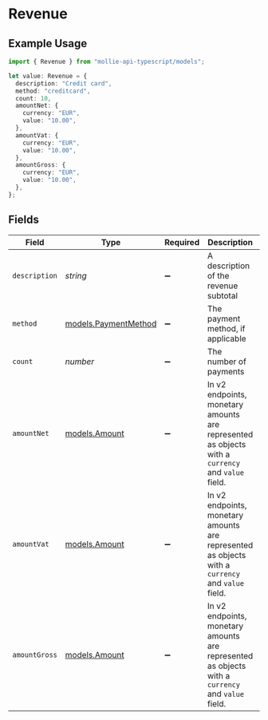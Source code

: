 # Revenue

## Example Usage

```typescript
import { Revenue } from "mollie-api-typescript/models";

let value: Revenue = {
  description: "Credit card",
  method: "creditcard",
  count: 10,
  amountNet: {
    currency: "EUR",
    value: "10.00",
  },
  amountVat: {
    currency: "EUR",
    value: "10.00",
  },
  amountGross: {
    currency: "EUR",
    value: "10.00",
  },
};
```

## Fields

| Field                                                                                             | Type                                                                                              | Required                                                                                          | Description                                                                                       | Example                                                                                           |
| ------------------------------------------------------------------------------------------------- | ------------------------------------------------------------------------------------------------- | ------------------------------------------------------------------------------------------------- | ------------------------------------------------------------------------------------------------- | ------------------------------------------------------------------------------------------------- |
| `description`                                                                                     | *string*                                                                                          | :heavy_minus_sign:                                                                                | A description of the revenue subtotal                                                             | Credit card                                                                                       |
| `method`                                                                                          | [models.PaymentMethod](../models/paymentmethod.md)                                                | :heavy_minus_sign:                                                                                | The payment method, if applicable                                                                 | creditcard                                                                                        |
| `count`                                                                                           | *number*                                                                                          | :heavy_minus_sign:                                                                                | The number of payments                                                                            | 10                                                                                                |
| `amountNet`                                                                                       | [models.Amount](../models/amount.md)                                                              | :heavy_minus_sign:                                                                                | In v2 endpoints, monetary amounts are represented as objects with a `currency` and `value` field. |                                                                                                   |
| `amountVat`                                                                                       | [models.Amount](../models/amount.md)                                                              | :heavy_minus_sign:                                                                                | In v2 endpoints, monetary amounts are represented as objects with a `currency` and `value` field. |                                                                                                   |
| `amountGross`                                                                                     | [models.Amount](../models/amount.md)                                                              | :heavy_minus_sign:                                                                                | In v2 endpoints, monetary amounts are represented as objects with a `currency` and `value` field. |                                                                                                   |